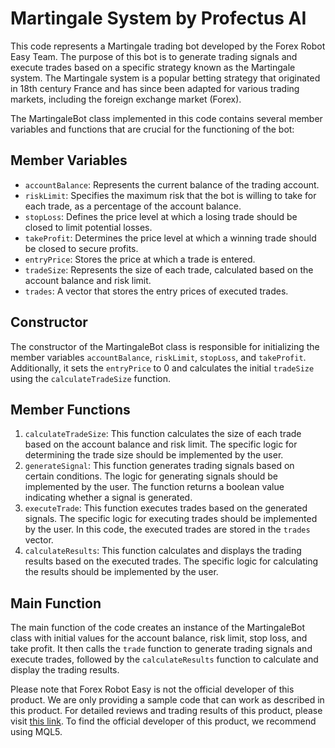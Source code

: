 # Martingale System by Profectus AI

This code represents a Martingale trading bot developed by the Forex Robot Easy Team. The purpose of this bot is to generate trading signals and execute trades based on a specific strategy known as the Martingale system. The Martingale system is a popular betting strategy that originated in 18th century France and has since been adapted for various trading markets, including the foreign exchange market (Forex).

The MartingaleBot class implemented in this code contains several member variables and functions that are crucial for the functioning of the bot:

## Member Variables

- `accountBalance`: Represents the current balance of the trading account.
- `riskLimit`: Specifies the maximum risk that the bot is willing to take for each trade, as a percentage of the account balance.
- `stopLoss`: Defines the price level at which a losing trade should be closed to limit potential losses.
- `takeProfit`: Determines the price level at which a winning trade should be closed to secure profits.
- `entryPrice`: Stores the price at which a trade is entered.
- `tradeSize`: Represents the size of each trade, calculated based on the account balance and risk limit.
- `trades`: A vector that stores the entry prices of executed trades.

## Constructor

The constructor of the MartingaleBot class is responsible for initializing the member variables `accountBalance`, `riskLimit`, `stopLoss`, and `takeProfit`. Additionally, it sets the `entryPrice` to 0 and calculates the initial `tradeSize` using the `calculateTradeSize` function.

## Member Functions

1. `calculateTradeSize`: This function calculates the size of each trade based on the account balance and risk limit. The specific logic for determining the trade size should be implemented by the user.
2. `generateSignal`: This function generates trading signals based on certain conditions. The logic for generating signals should be implemented by the user. The function returns a boolean value indicating whether a signal is generated.
3. `executeTrade`: This function executes trades based on the generated signals. The specific logic for executing trades should be implemented by the user. In this code, the executed trades are stored in the `trades` vector.
4. `calculateResults`: This function calculates and displays the trading results based on the executed trades. The specific logic for calculating the results should be implemented by the user.

## Main Function

The main function of the code creates an instance of the MartingaleBot class with initial values for the account balance, risk limit, stop loss, and take profit. It then calls the `trade` function to generate trading signals and execute trades, followed by the `calculateResults` function to calculate and display the trading results.

Please note that Forex Robot Easy is not the official developer of this product. We are only providing a sample code that can work as described in this product. For detailed reviews and trading results of this product, please visit [this link](https://forexroboteasy.com/forex-robot-review/profectus-ais-martingale-system-unbiased-review-results/). To find the official developer of this product, we recommend using MQL5.
